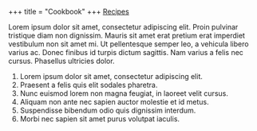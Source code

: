 +++
title = "Cookbook"
+++
[Recipes](./recipe/)

Lorem ipsum dolor sit amet, consectetur adipiscing elit. Proin pulvinar tristique diam non dignissim. Mauris sit amet erat pretium erat imperdiet vestibulum non sit amet mi. Ut pellentesque semper leo, a vehicula libero varius ac. Donec finibus id turpis dictum sagittis. Nam varius a felis nec cursus. Phasellus ultricies dolor.

1. Lorem ipsum dolor sit amet, consectetur adipiscing elit.
2.  Praesent a felis quis elit sodales pharetra.
3. Nunc euismod lorem non magna feugiat, in laoreet velit cursus.
4. Aliquam non ante nec sapien auctor molestie et id metus.
5. Suspendisse bibendum odio quis dignissim interdum.
6. Morbi nec sapien sit amet purus volutpat iaculis.
